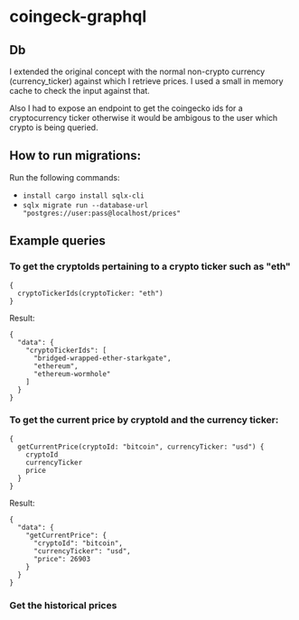 # coingeck-graphql

## Db

I extended the original concept with the normal non-crypto currency (currency_ticker) against which I retrieve prices.
I used a small in memory cache to check the input against that.

Also I had to expose an endpoint to get the coingecko ids for a cryptocurrency ticker otherwise it would be ambigous to the user which crypto is being queried.

## How to run migrations:

Run the following commands:

- `install cargo install sqlx-cli`
- `sqlx migrate run --database-url "postgres://user:pass@localhost/prices"`

## Example queries

### To get the cryptoIds pertaining to a crypto ticker such as "eth"

```
{
  cryptoTickerIds(cryptoTicker: "eth")
}
```

Result:

```
{
  "data": {
    "cryptoTickerIds": [
      "bridged-wrapped-ether-starkgate",
      "ethereum",
      "ethereum-wormhole"
    ]
  }
}
```

### To get the current price by cryptoId and the currency ticker:

```
{
  getCurrentPrice(cryptoId: "bitcoin", currencyTicker: "usd") {
    cryptoId
    currencyTicker
    price
  }
}
```

Result:

```
{
  "data": {
    "getCurrentPrice": {
      "cryptoId": "bitcoin",
      "currencyTicker": "usd",
      "price": 26903
    }
  }
}
```

### Get the historical prices
